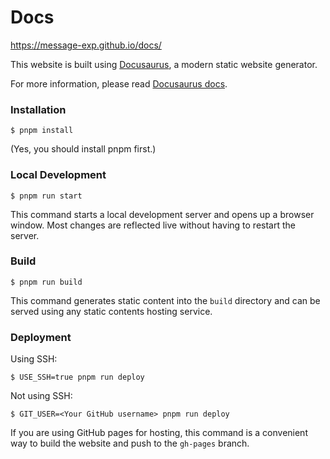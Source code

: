 # Docs

https://message-exp.github.io/docs/

This website is built using [Docusaurus](https://docusaurus.io/), a modern static website generator.

For more information, please read [Docusaurus docs](https://docusaurus.io/docs/category/guides).

### Installation

```
$ pnpm install
```

(Yes, you should install pnpm first.)

### Local Development

```
$ pnpm run start
```

This command starts a local development server and opens up a browser window. Most changes are reflected live without having to restart the server.

### Build

```
$ pnpm run build
```

This command generates static content into the `build` directory and can be served using any static contents hosting service.

### Deployment

Using SSH:

```
$ USE_SSH=true pnpm run deploy
```

Not using SSH:

```
$ GIT_USER=<Your GitHub username> pnpm run deploy
```

If you are using GitHub pages for hosting, this command is a convenient way to build the website and push to the `gh-pages` branch.
